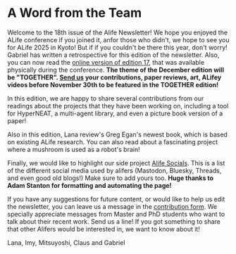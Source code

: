 # A Word from the Team

Welcome to the 18th issue of the Alife Newsletter! We hope you enjoyed the ALife conference if you joined it, anfor those who didn't, we hope to see you for ALife 2025 in Kyoto! 
But if if you couldn't be there this year, don't worry! Gabriel has written a retrospective for this edition of the newsletter. Also, you can now read the [online version of edition 17](https://alife-newsletter.github.io/Newsletter/edition_017.html), that was available physically during the conference.
**The theme of the December edition will be "TOGETHER". [Send us](https://forms.gle/jv7FdtdbWVTaTFGd9) your contributions, paper reviews, art, ALifey videos before November 30th to be featured in the TOGETHER edition!**

In this edition, we are happy to share several contributions from our readings about the projects that they have been working on, including a tool for HyperNEAT, a multi-agent library, and even a picture book version of a paper!

Also in this edition, Lana review's Greg Egan's newest book, which is based on existing ALife research. You can also read about a fascinating project where a mushroom is used as a robot's brain!

Finally, we would like to highlight our side project [Alife Socials](https://github.com/ALife-Newsletter/alife_social). This is a list of the different social media used by alifers (Mastodon, Bluesky, Threads, and even good old blogs!) Make sure to add yours too. **Huge thanks to Adam Stanton for formatting and automating the page!**

If you have any suggestions for future content, or would like to help us edit the newsletter, you can leave us a message in the [contribution form](https://forms.gle/jv7FdtdbWVTaTFGd9). We specially appreciate messages from Master and PhD students who want to talk about their recent work. Send us a line! If you got something to share that other Alifers would be interested in, we want to know about it!

Lana, Imy, Mitsuyoshi, Claus and Gabriel
